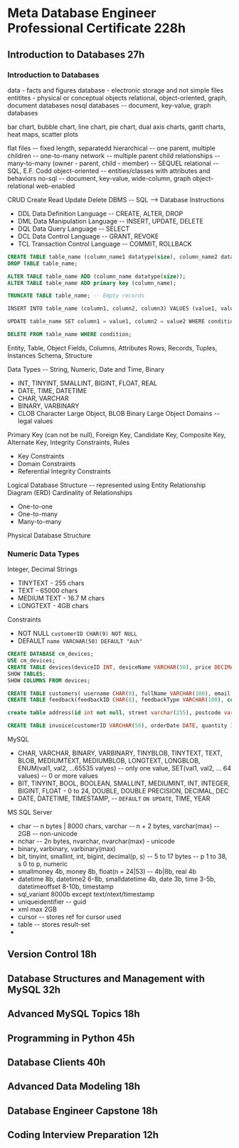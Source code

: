 # Meta Database Engineer Professional Certificate 228h


## Introduction to Databases 27h

### Introduction to Databases

data - facts and figures
database - electronic storage and not simple files
entitites - physical or conceptual objects
relational, object-oriented, graph, document databases
nosql databases -- document, key-value, graph databases


bar chart, bubble chart, line chart, pie chart, dual axis charts, gantt charts, heat maps, scatter plots


flat files -- fixed length, separatedd
hierarchical -- one parent, multiple children -- one-to-many
network -- multiple parent child relationships -- many-to-many (owner - parent, child - member) -- SEQUEL
relational -- SQL, E.F. Codd
object-oriented -- entities/classes with attributes and behaviors
no-sql -- document, key-value, wide-column, graph
object-relational
web-enabled

CRUD Create Read Update Delete
DBMS -- SQL --> Database Instructions
- DDL Data Definition Language -- CREATE, ALTER, DROP
- DML Data Manipulation Language -- INSERT, UPDATE, DELETE
- DQL Data Query Language -- SELECT
- DCL Data Control Language -- GRANT, REVOKE
- TCL Transaction Control Language -- COMMIT, ROLLBACK

```sql
CREATE TABLE table_name (column_name1 datatype(size), column_name2 datatype(size), column_name3 datatype(size));
DROP TABLE table_name;

ALTER TABLE table_name ADD (column_name datatype(size));
ALTER TABLE table_name ADD primary key (column_name);

TRUNCATE TABLE table_name; -- Empty records

INSERT INTO table_name (column1, column2, column3) VALUES (value1, value2, value3);

UPDATE table_name SET column1 = value1, column2 = value2 WHERE condition;

DELETE FROM table_name WHERE condition;
```

Entity, Table, Object
Fields, Columns, Attributes
Rows, Records, Tuples, Instances
Schema, Structure

Data Types -- String, Numeric, Date and Time, Binary
- INT, TINYINT, SMALLINT, BIGINT, FLOAT, REAL
- DATE, TIME, DATETIME
- CHAR, VARCHAR
- BINARY, VARBINARY
- CLOB Character Large Object, BLOB Binary Large Object
Domains -- legal values

Primary Key (can not be null), Foreign Key, Candidate Key, Composite Key, Alternate Key, 
Integrity Constraints, Rules
- Key Constraints
- Domain Constraints
- Referential Integrity Constraints

Logical Database Structure -- represented using Entity Relationship Diagram (ERD)
Cardinality of Relationships
- One-to-one
- One-to-many
- Many-to-many

Physical Database Structure

### Numeric Data Types

Integer, Decimal
Strings
- TINYTEXT - 255 chars
- TEXT - 65000 chars
- MEDIUM TEXT - 16.7 M chars
- LONGTEXT - 4GB chars

Constraints
- NOT NULL `customerID CHAR(9) NOT NULL`
- DEFAULT `name VARCHAR(50) DEFAULT "Ash"`

```sql
CREATE DATABASE cm_devices;
USE cm_devices;
CREATE TABLE devices(deviceID INT, deviceName VARCHAR(50), price DECIMAL);
SHOW TABLES;
SHOW COLUMNS FROM devices;

CREATE TABLE customers( username CHAR(9), fullName VARCHAR(100), email VARCHAR(255));
CREATE TABLE feedback(feedbackID CHAR(8), feedbackType VARCHAR(100), comment TEXT(500));

create table address(id int not null, street varchar(255), postcode varchar(10), town varchar(30) default "Ash");

CREATE TABLE invoice(customerID VARCHAR(50), orderDate DATE, quantity INT, price DECIMAL);  
```

MySQL
- CHAR, VARCHAR, BINARY, VARBINARY, TINYBLOB, TINYTEXT, TEXT, BLOB, MEDIUMTEXT, MEDIUMBLOB, LONGTEXT, LONGBLOB, ENUM(val1, val2, ...65535 valyes) -- only one value, SET(val1, val2, ... 64 values) -- 0 or more values 
- BIT, TINYINT, BOOL, BOOLEAN, SMALLINT, MEDIUMINT, INT, INTEGER, BIGINT, FLOAT - 0 to 24, DOUBLE, DOUBLE PRECISION, DECIMAL, DEC
- DATE, DATETIME, TIMESTAMP, -- `DEFAULT` `ON UPDATE`, TIME, YEAR

MS SQL Server
- char -- n bytes | 8000 chars, varchar -- n + 2 bytes, varchar(max) -- 2GB -- non-unicode
- nchar -- 2n bytes, nvarchar, nvarchar(max) - unicode
- binary, varbinary, varbinary(max)
- bit, tinyint, smallint, int, bigint, decimal(p, s) -- 5 to 17 bytes -- p 1 to 38, s 0 to p, numeric
- smallmoney 4b,  money 8b, float(n = 24|53) -- 4b|8b, real 4b
- datetime 8b, datetime2 6-8b, smalldatetime 4b, date 3b, time 3-5b, datetimeoffset 8-10b, timestamp
- sql_variant 8000b except text/ntext/timestamp
- uniqueidentifier -- guid
- xml max 2GB
- cursor -- stores ref for cursor used
- table -- stores result-set 
- 





## Version Control 18h


## Database Structures and Management with MySQL 32h


## Advanced MySQL Topics 18h

## Programming in Python 45h


## Database Clients 40h

## Advanced Data Modeling 18h

## Database Engineer Capstone 18h

## Coding Interview Preparation 12h
